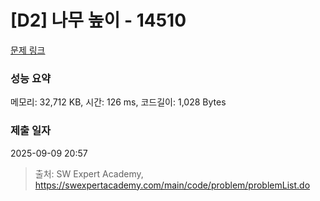 # [D2] 나무 높이 - 14510 

[문제 링크](https://swexpertacademy.com/main/code/problem/problemDetail.do?contestProbId=AYFofW8qpXYDFAR4) 

### 성능 요약

메모리: 32,712 KB, 시간: 126 ms, 코드길이: 1,028 Bytes

### 제출 일자

2025-09-09 20:57



> 출처: SW Expert Academy, https://swexpertacademy.com/main/code/problem/problemList.do